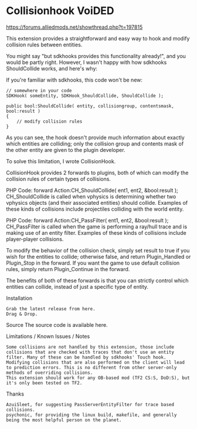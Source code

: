 # Collisionhook VoiDED

https://forums.alliedmods.net/showthread.php?t=197815

This extension provides a straightforward and easy way to hook and modify collision rules between entities.

You might say "but sdkhooks provides this functionality already!", and you would be partly right. However, I wasn't happy with how sdkhooks ShouldCollide works, and here's why:

If you're familiar with sdkhooks, this code won't be new:


    // somewhere in your code
    SDKHook( someEntity, SDKHook_ShouldCollide, ShouldCollide );

    public bool:ShouldCollide( entity, collisiongroup, contentsmask, bool:result )
    {
        // modify collision rules
    }

As you can see, the hook doesn't provide much information about exactly which entities are colliding; only the collision group and contents mask of the other entity are given to the plugin developer.

To solve this limitation, I wrote CollisionHook.

CollisionHook provides 2 forwards to plugins, both of which can modify the collision rules of certain types of collisions.

PHP Code:
forward Action:CH_ShouldCollide( ent1, ent2, &bool:result ); 
CH_ShouldCollide is called when vphysics is determining whether two vphysics objects (and their associated entities) should collide. Examples of these kinds of collisions include projectiles colliding with the world entity.

PHP Code:
forward Action:CH_PassFilter( ent1, ent2, &bool:result ); 
CH_PassFilter is called when the game is performing a ray/hull trace and is making use of an entity filter. Examples of these kinds of collisions include player-player collisions.

To modify the behavior of the collision check, simply set result to true if you wish for the entities to collide; otherwise false, and return Plugin_Handled or Plugin_Stop in the forward. If you want the game to use default collision rules, simply return Plugin_Continue in the forward.


The benefits of both of these forwards is that you can strictly control which entities can collide, instead of just a specific type of entity.

Installation

    Grab the latest release from here.
    Drag & Drop.


Source
The source code is available here.


Limitations / Known Issues / Notes

    Some collisions are not handled by this extension, those include collisions that are checked with traces that don't use an entity filter. Many of these can be handled by sdkhooks' Touch hook.
    Modifying collisions that are also performed on the client will lead to prediction errors. This is no different from other server-only methods of overriding collisions.
    This extension should work for any OB-based mod (TF2 CS:S, DoD:S), but it's only been tested on TF2.


Thanks

    AzuiSleet, for suggesting PassServerEntityFilter for trace based collisions.
    psychonic, for providing the linux build, makefile, and generally being the most helpful person on the planet.
